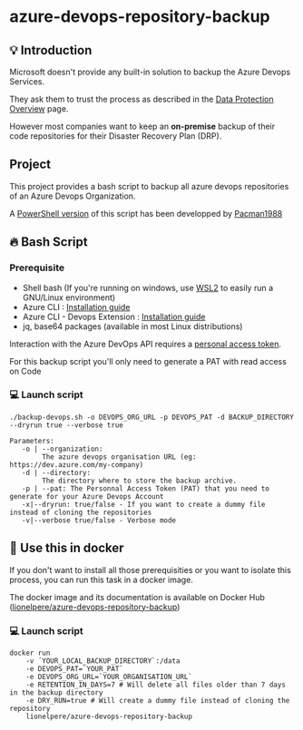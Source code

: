 # azure-devops-repository-backup

## :bulb: Introduction

Microsoft doesn't provide any built-in solution to backup the Azure Devops Services.

They ask them to trust the process as described in the [Data Protection Overview](https://docs.microsoft.com/en-us/azure/devops/organizations/security/data-protection?view=azure-devops) page.

However most companies want to keep an **on-premise** backup of their code repositories for their Disaster Recovery Plan (DRP).


## Project 

This project provides a bash script to backup all azure devops repositories of an Azure Devops Organization.

A [PowerShell version](https://github.com/Pacman1988/BackupAzureDevopsRepos) of this script has been developped by [Pacman1988](https://github.com/Pacman1988)

## :fire: Bash Script

### Prerequisite 

* Shell bash (If you're running on windows, use [WSL2](https://docs.microsoft.com/en-us/windows/wsl/) to easily run a GNU/Linux environment)
* Azure CLI : [Installation guide](https://docs.microsoft.com/en-us/cli/azure/install-azure-cli)
* Azure CLI - Devops Extension : [Installation guide](https://docs.microsoft.com/en-us/azure/devops/cli/?view=azure-devops)
* jq, base64 packages (available in most Linux distributions)

Interaction with the Azure DevOps API requires a [personal access token](https://docs.microsoft.com/en-us/azure/devops/organizations/accounts/use-personal-access-tokens-to-authenticate?view=azure-devops).

For this backup script you'll only need to generate a PAT with read access on Code

### :computer: Launch script

    ./backup-devops.sh -o DEVOPS_ORG_URL -p DEVOPS_PAT -d BACKUP_DIRECTORY --dryrun true --verbose true

    Parameters:
       -o | --organization: 
            The azure devops organisation URL (eg: https://dev.azure.com/my-company)
       -d | --directory: 
            The directory where to store the backup archive.
       -p | --pat: The Personnal Access Token (PAT) that you need to generate for your Azure Devops Account
       -x|--dryrun: true/false - If you want to create a dummy file instead of cloning the repositories
       -v|--verbose true/false - Verbose mode



## :whale: Use this in docker

If you don't want to install all those prerequisities or you want to isolate this process, you can run this task in a docker image.

The docker image and its documentation is available on Docker Hub ([lionelpere/azure-devops-repository-backup](https://hub.docker.com/repository/docker/lionelpere/azure-devops-repository-backup/))
### :computer: Launch script

    docker run 
        -v ´YOUR_LOCAL_BACKUP_DIRECTORY`:/data
        -e DEVOPS_PAT=`YOUR_PAT`
        -e DEVOPS_ORG_URL=`YOUR_ORGANISATION_URL` 
        -e RETENTION_IN_DAYS=7 # Will delete all files older than 7 days in the backup directory
        -e DRY_RUN=true # Will create a dummy file instead of cloning the repository
        lionelpere/azure-devops-repository-backup 
